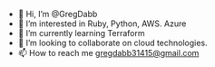 - 👋 Hi, I’m @GregDabb
- 👀 I’m interested in Ruby, Python, AWS. Azure
- 🌱 I’m currently learning Terraform
- 💞️ I’m looking to collaborate on cloud technologies.
- 📫 How to reach me gregdabb31415@gmail.com

<!---
GregDabb/GregDabb is a ✨ special ✨ repository because its `README.md` (this file) appears on your GitHub profile.
You can click the Preview link to take a look at your changes.
--->
